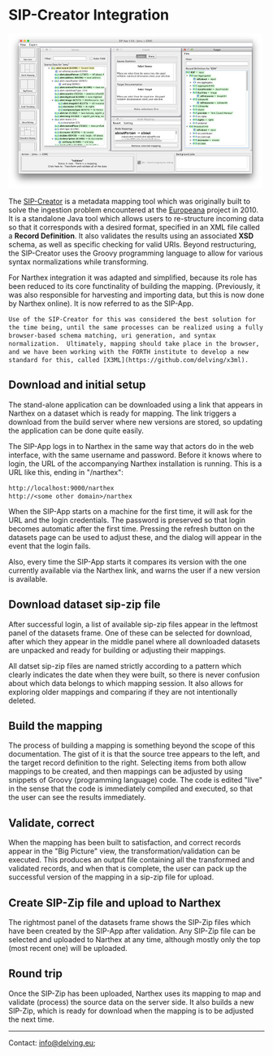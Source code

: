 # SIP-Creator Integration

![SIP-App](images/sip-creator-integration.jpg)

The [SIP-Creator](https://github.com/delving/sip-creator) is a metadata mapping tool which was originally built to solve the ingestion problem encountered at the [Europeana](http://www.europeana.eu/) project in 2010. It is a standalone Java tool which allows users to re-structure incoming data so that it corresponds with a desired format, specified in an XML file called a **Record Definition**.  It also validates the results using an associated **XSD** schema, as well as specific checking for valid URIs.  Beyond restructuring, the SIP-Creator uses the Groovy programming language to allow for various syntax normalizations while transforming.

For Narthex integration it was adapted and simplified, because its role has been reduced to its core functinality of building the mapping. (Previously, it was also responsible for harvesting and importing data, but this is now done by Narthex online).  It is now referred to as the SIP-App.

	Use of the SIP-Creator for this was considered the best solution for the time being, until the same processes can be realized using a fully browser-based schema matching, uri generation, and syntax normalization.  Ultimately, mapping should take place in the browser, and we have been working with the FORTH institute to develop a new standard for this, called [X3ML](https://github.com/delving/x3ml).
	
## Download and initial setup

The stand-alone application can be downloaded using a link that appears in Narthex on a dataset which is ready for mapping.  The link triggers a download from the build server where new versions are stored, so updating the application can be done quite easily.

The SIP-App logs in to Narthex in the same way that actors do in the web interface, with the same username and password.  Before it knows where to login, the URL of the accompanying Narthex installation is running.  This is a URL like this, ending in "/narthex":

	http://localhost:9000/narthex
	http://<some other domain>/narthex

When the SIP-App starts on a machine for the first time, it will ask for the URL and the login credentials.  The password is preserved so that login becomes automatic after the first time.  Pressing the refresh button on the datasets page can be used to adjust these, and the dialog will appear in the event that the login fails.

Also, every time the SIP-App starts it compares its version with the one currently available via the Narthex link, and warns the user if a new version is available.

## Download dataset sip-zip file

After successful login, a list of available sip-zip files appear in the leftmost panel of the datasets frame.  One of these can be selected for download, after which they appear in the middle panel where all downloaded datasets are unpacked and ready for building or adjusting their mappings.

All datset sip-zip files are named strictly according to a pattern which clearly indicates the date when they were built, so there is never confusion about which data belongs to which mapping session.  It also allows for exploring older mappings and comparing if they are not intentionally deleted.

## Build the mapping

The process of building a mapping is something beyond the scope of this documentation.  The gist of it is that the source tree appears to the left, and the target record definition to the right.  Selecting items from both allow mappings to be created, and then mappings can be adjusted by using snippets of Groovy (programming language) code.  The code is edited "live" in the sense that the code is immediately compiled and executed, so that the user can see the results immediately.

## Validate, correct

When the mapping has been built to satisfaction, and correct records appear in the "Big Picture" view, the transformation/validation can be executed.  This produces an output file containing all the transformed and validated records, and when that is complete, the user can pack up the successful version of the mapping in a sip-zip file for upload.

## Create SIP-Zip file and upload to Narthex

The rightmost panel of the datasets frame shows the SIP-Zip files which have been created by the SIP-App after validation.  Any SIP-Zip file can be selected and uploaded to Narthex at any time, although mostly only the top (most recent one) will be uploaded.

## Round trip

Once the SIP-Zip has been uploaded, Narthex uses its mapping to map and validate (process) the source data on the server side.  It also builds a new SIP-Zip, which is ready for download when the mapping is to be adjusted the next time.

---

Contact: info@delving.eu;